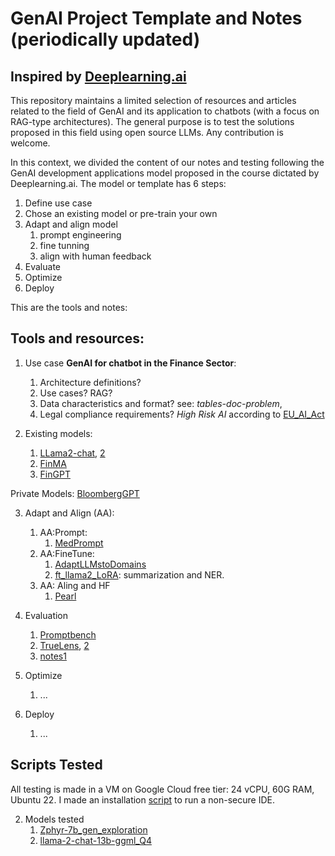 # GenAI Project Template and Notes (periodically updated)

## Inspired by [Deeplearning.ai](https://www.deeplearning.ai/courses/generative-ai-with-llms/)

This repository maintains a limited selection of resources and articles related to the field of GenAI and its application to chatbots (with a focus on RAG-type architectures). The general purpose is to test the solutions proposed in this field using open source LLMs. Any contribution is welcome.    

In this context, we divided the content of our notes and testing following the GenAI development applications model proposed in the course dictated by Deeplearning.ai. The model or template has 6 steps: 

1. Define use case
2. Chose an existing model or pre-train your own
3. Adapt and align model
   1. prompt engineering
   2. fine tunning
   3. align with human feedback
4. Evaluate
5. Optimize
6. Deploy

This are the tools and notes: 

## Tools and resources:
  
1. Use case **GenAI for chatbot in the Finance Sector**:
   1. Architecture definitions?
   2. Use cases? RAG? 
   3. Data characteristics and format? see: *tables-doc-problem*, 
   4. Legal compliance requirements? *High Risk AI* according to [EU_AI_Act](https://artificialintelligenceact.com/)
   
2. Existing models:
   1. [LLama2-chat](https://huggingface.co/meta-llama/Llama-2-7b-chat-hf), [2]() 
   2. [FinMA](https://huggingface.co/ChanceFocus/finma-7b-full)
   3. [FinGPT](https://huggingface.co/FinGPT)    
  
  Private Models: [BloombergGPT](https://arxiv.org/abs/2303.17564) 

3. Adapt and Align (AA):  
   1. AA:Prompt:    
      1. [MedPrompt](https://arxiv.org/abs/2311.16452)    
   2. AA:FineTune:   
      1. [AdaptLLMstoDomains](https://huggingface.co/AdaptLLM/finance-LLM)
      2. [ft_llama2_LoRA](https://arxiv.org/abs/2308.13032): summarization and NER.
   3. AA: Aling and HF    
      1. [Pearl](https://pearlagent.github.io/)

4. Evaluation
   1. [Promptbench](https://promptbench.readthedocs.io/en/latest/examples/basic.html)
   2. [TrueLens](https://www.trulens.org/), [2](https://blog.llamaindex.ai/build-and-evaluate-llm-apps-with-llamaindex-and-trulens-6749e030d83c)
   3. [notes1](https://www.philschmid.de/evaluate-llm)

5. Optimize
   1. ...

6. Deploy
   1. ...


## Scripts Tested

All testing is made in a VM on Google Cloud free tier: 24 vCPU, 60G RAM, Ubuntu 22. I made an installation [script](https://github.com/castillosebastian/genai0/blob/main/related_works/Cloud_VM/instalar.sh) to run a non-secure IDE.

2. Models tested
   1. [Zphyr-7b_gen_exploration](https://github.com/castillosebastian/genai0/blob/main/related_works/Cloud_VM/rag2_ok_HugFace-zepyyr.py)
   2. [llama-2-chat-13b-ggml_Q4](https://github.com/castillosebastian/genai0/blob/main/related_works/Cloud_VM/rag3_ok_LLama2-13b_Q4.py)

